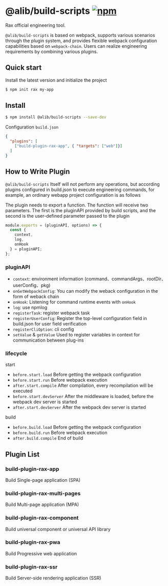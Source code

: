 # @alib/build-scripts [![npm](https://img.shields.io/npm/v/@alib/build-scripts.svg)](https://www.npmjs.com/package/@alib/build-scripts)

Rax official engineering tool.

`@alib/build-scripts` is based on webpack, supports various scenarios through the plugin system, and provides flexible webpack configuration capabilities based on `webpack-chain`. Users can realize engineering requirements by combining various plugins.

## Quick start

Install the latest version and initialize the project

```bash
$ npm init rax my-app
```

## Install

```bash
$ npm install @alib/build-scripts --save-dev
```
Configuration `build.json`

```json
{
  "plugins": [
    ["build-plugin-rax-app", { "targets": ["web"]}]
  ]
}
```

## How to Write Plugin


`@alib/build-scripts` Itself will not perform any operations, but according plugins configured in build.json to execute engineering commands, for example, an ordinary webapp project configuration is as follows

The plugin needs to export a function. The function will receive two parameters. The first is the pluginAPI provided by build scripts, and the second is the user-defined parameter passed to the plugin

```js
module.exports = (pluginAPI, options) => {
  const { 
    context,
    log,
    onHook 
  } = pluginAPI;
};
```

### pluginAPI

* `context`: environment information (command、commandArgs、rootDir、userConfig、pkg)
* `onGetWebpackConfig`: You can modify the weback configuration in the form of weback chain
* `onHook`: Listening for command runtime events with `onHook`
* `log`: use npmlog
* `registerTask`: register webpack task
* `registerUserConfig`: Register the top-level configuration field in build.json for user field verification
* `registerCliOption`: cli config
* `setValue` & `getValue` Used to register variables in context for communication between plug-ins

### lifecycle

start

* `before.start.load`	Before getting the webpack configuration
* `before.start.run`	Before webpack execution
* `after.start.compile`	After compilation, every recompilation will be executed
* `before.start.devServer` After the middleware is loaded, before the webpack dev server is started
* `after.start.devServer`	After the webpack dev server is started

build

* `before.build.load`	Before getting the webpack configuration
* `before.build.run` Before webpack execution
* `after.build.compile`	End of build

## Plugin List

### build-plugin-rax-app

Build Single-page application (SPA)

### build-plugin-rax-multi-pages

Build Multi-page application (MPA)

### build-plugin-rax-component

Build universal component or universal API library

### build-plugin-rax-pwa

Build Progressive web application

### build-plugin-rax-ssr

Build  Server-side rendering application (SSR)










